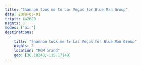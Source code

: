```yaml
---
title: "Shannon took me to Las Vegas for Blue Man Group"
date: 2008-05-01
tripit: 842689
nights: 3
modes: ["air"]
destinations:
  -
    title: "Shannon took me to Las Vegas for Blue Man Group"
    nights: 3
    location: "MGM Grand"
    geo: [36.10248,-115.17149]
---
```



